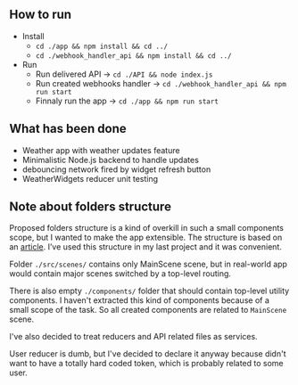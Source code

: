 ## How to run
* Install 
	* `cd ./app && npm install && cd ../`
	* `cd ./webhook_handler_api && npm install && cd ../`
* Run
	* Run delivered API -> `cd ./API && node index.js`
	* Run created webhooks handler -> `cd ./webhook_handler_api && npm run start`
	* Finnaly run the app -> `cd ./app && npm run start`

## What has been done
* Weather app with weather updates feature
* Minimalistic Node.js backend to handle updates
* debouncing network fired by widget refresh button 
* WeatherWidgets reducer unit testing
## Note about folders structure

Proposed folders structure is a kind of overkill in such a small components scope, but I wanted to make the app extensible. The structure is based on an [article](https://medium.com/@alexmngn/how-to-better-organize-your-react-applications-2fd3ea1920f1). I’ve used this structure in my last project and it was convenient.

Folder `./src/scenes/` contains only MainScene scene, but in real-world app would contain major scenes switched by a top-level routing.

There is also empty `./components/` folder that should contain top-level utility components. I haven't extracted this kind of components because of a small scope of the task. So all created components are related to `MainScene` scene.

I've also decided to treat reducers and API related files as services.

User reducer is dumb, but I've decided to declare it anyway because didn't want to have a totally hard coded token, which is probably related to some user.